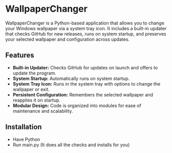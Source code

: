 # WallpaperChanger

WallpaperChanger is a Python-based application that allows you to change your Windows wallpaper via a system tray icon. It includes a built-in updater that checks GitHub for new releases, runs on system startup, and preserves your selected wallpaper and configuration across updates.

## Features

- **Built-in Updater:** Checks GitHub for updates on launch and offers to update the program.
- **System Startup:** Automatically runs on system startup.
- **System Tray Icon:** Runs in the system tray with options to change the wallpaper or exit.
- **Persistent Configuration:** Remembers the selected wallpaper and reapplies it on startup.
- **Modular Design:** Code is organized into modules for ease of maintenance and scalability.

## Installation
- Have Python
- Run main.py
  (It does all the checks and installs for you)
